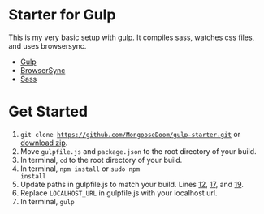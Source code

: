 # Starter for Gulp

This is my very basic setup with gulp. It compiles sass, watches css files, and uses browsersync.

- [Gulp](http://gulpjs.com/)
- [BrowserSync](http://www.browsersync.io/)
- [Sass](https://npmjs.org/package/gulp-sass/)

# Get Started

1. <code>git clone https://github.com/MongooseDoom/gulp-starter.git</code> or [download zip](https://github.com/MongooseDoom/gulp-starter/archive/master.zip).
2. Move <code>gulpfile.js</code> and <code>package.json</code> to the root directory of your build.
3. In terminal, <code>cd</code> to the root directory of your build.
4. In terminal, <code>npm install</code> or <code>sudo npm install</code>
5. Update paths in gulpfile.js to match your build. Lines [12](https://github.com/MongooseDoom/gulp-starter/blob/master/gulpfile.js#L12), [17](https://github.com/MongooseDoom/gulp-starter/blob/master/gulpfile.js#L17), and [19](https://github.com/MongooseDoom/gulp-starter/blob/master/gulpfile.js#L19).
6. Replace <code>LOCALHOST_URL</code> in gulpfile.js with your localhost url.
7. In terminal, <code>gulp</code>